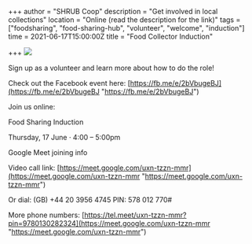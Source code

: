 +++
author = "SHRUB Coop"
description = "Get involved in local collections"
location = "Online (read the description for the link)"
tags = ["foodsharing", "food-sharing-hub", "volunteer", "welcome", "induction"]
time = 2021-06-17T15:00:00Z
title = "Food Collector Induction"

+++
![](https://res.cloudinary.com/shrub-co-op/image/upload/v1611759890/shrubcoop.org/media/2_n8wu8j.jpg)

Sign up as a volunteer and learn more about how to do the role!

Check out the Facebook event here: [https://fb.me/e/2bVbugeBJ](https://fb.me/e/2bVbugeBJ "https://fb.me/e/2bVbugeBJ")

Join us online:

Food Sharing Induction

Thursday, 17 June · 4:00 – 5:00pm

Google Meet joining info

Video call link: [https://meet.google.com/uxn-tzzn-mmr](https://meet.google.com/uxn-tzzn-mmr "https://meet.google.com/uxn-tzzn-mmr")

Or dial: ‪(GB) +44 20 3956 4745‬ PIN: ‪578 012 770‬#

More phone numbers: [https://tel.meet/uxn-tzzn-mmr?pin=9780130282324](https://meet.google.com/uxn-tzzn-mmr "https://meet.google.com/uxn-tzzn-mmr")